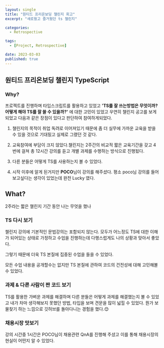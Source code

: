 ```yaml
---
layout: single
title: "원티드 프리온보딩 챌린지 회고"
excerpt: "새로웠고 즐거웠던 ts 챌린지"

categories:
  - Retrospective

tags:
  - [Project, Retrospective]

date: 2023-03-03
published: true
---
```


## 원티드 프리온보딩 챌린지 TypeScript

### Why?

프로젝트를 진행하며 타입스크립트를 활용하고 있었고 **'TS를 잘 쓰는방법은 무엇이까? 어떻게 해야 TS를 잘 쓸 수 있을까?'** 에 대한 고민이 있었고 우연히 챌린지 공고를 보게 되었고 다음과 같은 장점이 있다고 판단하여 참여하게되었다.

1. 챌린지의 목적이 취업 독려로 이어져있기 때문에 좀 더 실무에 가까운 교육을 받을 수 있을 것으로 기대됬고 실제로 그랬던 것 같다.

2. 교육참여에 부담이 크지 않았다.챌린지는 2주간의 비교적 짧은 교육기간을 갖고 4번에 걸쳐 총 12시간 강의를 듣고 개별 과제를 수행하는 방식으로 진행됬다.

3. 다른 분들은 어떻게 TS를 사용하는지 볼 수 있었다.

4. 시작 이후에 알게 된거지만 **POCO**님이 강의를 해주셨다. 평소 poco님 강의를 들어보고싶다는 생각이 있었는데 완전 Lucky 였다.

## What?

2주라는 짧은 챌린지 기간 동안 나는 무엇을 했나

### TS 다시 보기

챌린지 강의에 기본적인 문법강의는 포함되지 않는다. 모두가 어느정도 TS에 대한 이해가 되어있는 상태로 가정하고 수업을 진행하는데 다행스럽게도 나의 상황과 맞아서 좋았다.

그렇기 때문에 더욱 TS 본질에 집중된 수업을 들을 수 있었다.

모든 수업 내용을 공개할수는 없지만 TS 본질에 관하여 코드의 건전성에 대해 고민해볼 수 있었다.

### 과제 & 다른 사람이 짠 코드 보기

TS를 활용한 가벼운 과제를 해결하며 다른 분들은 어떻게 과제를 해결했는지 볼 수 있었고 내가 차마 생각해보지 못했던 방법, 타입을 보며 견문을 많이 넓힐 수 있었다. 뭔가 보물찾기 하는 느낌으로 깃허브를 돌아다니는 경험을 했다.😊

### 채용시장 맛보기

강의 시간중 1시간은 POCO님이 채용관련 QnA를 진행해 주셨고 이를 통해 채용시장의 현실이 어떤지 알 수 있었다.
